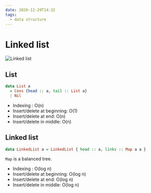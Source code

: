 ```yaml
---
date: 2020-12-29T14:32
tags:
  - data structure
---
```


# Linked list

![Linked list](https://upload.wikimedia.org/wikipedia/commons/thumb/6/6d/Singly-linked-list.svg/816px-Singly-linked-list.svg.png)

## List

```haskell
data List a
  = Cons {head :: a, tail :: List a}
  | Nil
```

- Indexing : O(n)
- Insert/delete at beginning: O(1)
- Insert/delete at end: O(n)
- Insert/delete in middle: O(n)

## Linked list

```haskell
data LinkedList a = LinkedList { head :: a, links :: Map a a }
```

`Map` is a balanced tree.

- Indexing : O(log n)
- Insert/delete at beginning: O(log n)
- Insert/delete at end: O(log n)
- Insert/delete in middle: O(log n)

